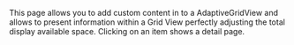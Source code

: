 ﻿This page allows you to add custom content in to a AdaptiveGridView and allows to present information within a Grid View perfectly adjusting the total display available space. Clicking on an item shows a detail page.